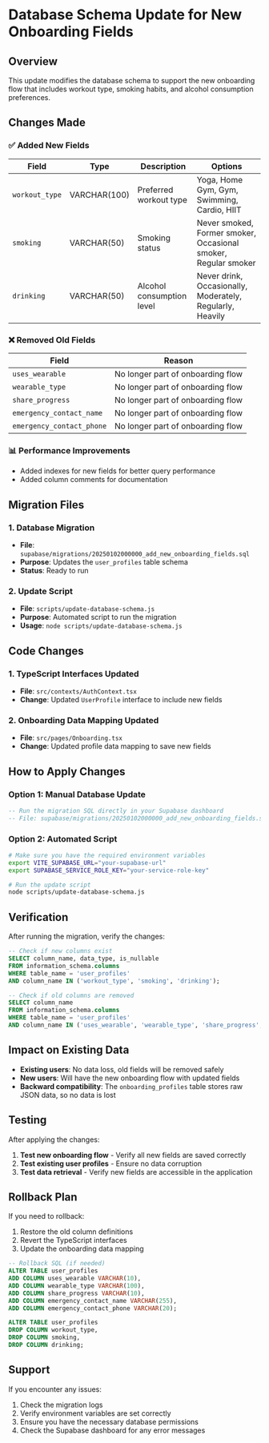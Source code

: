 # Database Schema Update for New Onboarding Fields

## Overview

This update modifies the database schema to support the new onboarding flow that includes workout type, smoking habits, and alcohol consumption preferences.

## Changes Made

### ✅ Added New Fields

| Field          | Type         | Description               | Options                                                        |
| -------------- | ------------ | ------------------------- | -------------------------------------------------------------- |
| `workout_type` | VARCHAR(100) | Preferred workout type    | Yoga, Home Gym, Gym, Swimming, Cardio, HIIT                    |
| `smoking`      | VARCHAR(50)  | Smoking status            | Never smoked, Former smoker, Occasional smoker, Regular smoker |
| `drinking`     | VARCHAR(50)  | Alcohol consumption level | Never drink, Occasionally, Moderately, Regularly, Heavily      |

### ❌ Removed Old Fields

| Field                     | Reason                            |
| ------------------------- | --------------------------------- |
| `uses_wearable`           | No longer part of onboarding flow |
| `wearable_type`           | No longer part of onboarding flow |
| `share_progress`          | No longer part of onboarding flow |
| `emergency_contact_name`  | No longer part of onboarding flow |
| `emergency_contact_phone` | No longer part of onboarding flow |

### 📊 Performance Improvements

- Added indexes for new fields for better query performance
- Added column comments for documentation

## Migration Files

### 1. Database Migration

- **File**: `supabase/migrations/20250102000000_add_new_onboarding_fields.sql`
- **Purpose**: Updates the `user_profiles` table schema
- **Status**: Ready to run

### 2. Update Script

- **File**: `scripts/update-database-schema.js`
- **Purpose**: Automated script to run the migration
- **Usage**: `node scripts/update-database-schema.js`

## Code Changes

### 1. TypeScript Interfaces Updated

- **File**: `src/contexts/AuthContext.tsx`
- **Change**: Updated `UserProfile` interface to include new fields

### 2. Onboarding Data Mapping Updated

- **File**: `src/pages/Onboarding.tsx`
- **Change**: Updated profile data mapping to save new fields

## How to Apply Changes

### Option 1: Manual Database Update

```sql
-- Run the migration SQL directly in your Supabase dashboard
-- File: supabase/migrations/20250102000000_add_new_onboarding_fields.sql
```

### Option 2: Automated Script

```bash
# Make sure you have the required environment variables
export VITE_SUPABASE_URL="your-supabase-url"
export SUPABASE_SERVICE_ROLE_KEY="your-service-role-key"

# Run the update script
node scripts/update-database-schema.js
```

## Verification

After running the migration, verify the changes:

```sql
-- Check if new columns exist
SELECT column_name, data_type, is_nullable
FROM information_schema.columns
WHERE table_name = 'user_profiles'
AND column_name IN ('workout_type', 'smoking', 'drinking');

-- Check if old columns are removed
SELECT column_name
FROM information_schema.columns
WHERE table_name = 'user_profiles'
AND column_name IN ('uses_wearable', 'wearable_type', 'share_progress', 'emergency_contact_name', 'emergency_contact_phone');
```

## Impact on Existing Data

- **Existing users**: No data loss, old fields will be removed safely
- **New users**: Will have the new onboarding flow with updated fields
- **Backward compatibility**: The `onboarding_profiles` table stores raw JSON data, so no data is lost

## Testing

After applying the changes:

1. **Test new onboarding flow** - Verify all new fields are saved correctly
2. **Test existing user profiles** - Ensure no data corruption
3. **Test data retrieval** - Verify new fields are accessible in the application

## Rollback Plan

If you need to rollback:

1. Restore the old column definitions
2. Revert the TypeScript interfaces
3. Update the onboarding data mapping

```sql
-- Rollback SQL (if needed)
ALTER TABLE user_profiles
ADD COLUMN uses_wearable VARCHAR(10),
ADD COLUMN wearable_type VARCHAR(100),
ADD COLUMN share_progress VARCHAR(10),
ADD COLUMN emergency_contact_name VARCHAR(255),
ADD COLUMN emergency_contact_phone VARCHAR(20);

ALTER TABLE user_profiles
DROP COLUMN workout_type,
DROP COLUMN smoking,
DROP COLUMN drinking;
```

## Support

If you encounter any issues:

1. Check the migration logs
2. Verify environment variables are set correctly
3. Ensure you have the necessary database permissions
4. Check the Supabase dashboard for any error messages
